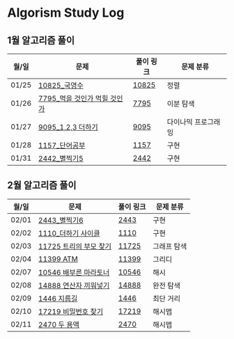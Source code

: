 # Algorism Study Log
  

## 1월 알고리즘 풀이

| 월/일 | 문제                           | 풀이 링크 | 문제 분류 |
| ----------- | ---------------------- | ---------------------- | ------------------------------------|
| 01/25      | [10825_국영수](https://www.acmicpc.net/problem/10825)       | [10825](https://github.com/gktjdfhr2/BaekjoonAlgorism/blob/master/src/dailyAlgorism/HSR_10825.java)| 정렬 |
| 01/26      | [7795_먹을 것인가 먹힐 것인가](https://www.acmicpc.net/problem/7795)    | [7795](https://github.com/gktjdfhr2/BaekjoonAlgorism/blob/master/src/dailyAlgorism/HSR_7795.java)| 이분 탐색 |
| 01/27      | [9095_1,2,3 더하기](https://www.acmicpc.net/problem/9095)       | [9095](https://github.com/gktjdfhr2/BaekjoonAlgorism/blob/master/src/dailyAlgorism/HSR_9095)| 다이나믹 프로그래밍 |
| 01/28      | [1157_단어공부](https://www.acmicpc.net/problem/1157)       | [1157](https://github.com/gktjdfhr2/BaekjoonAlgorism/blob/master/src/dailyAlgorism/HSR_1157)| 구현 |
| 01/31      | [2442_별찍기5](https://www.acmicpc.net/problem/2442)       | [2442](https://github.com/gktjdfhr2/BaekjoonAlgorism/blob/master/src/dailyAlgorism/HSR_2442)| 구현 |

## 2월 알고리즘 풀이

| 월/일 | 문제                           | 풀이 링크 | 문제 분류 |
| ----------- | ---------------------- | ---------------------- | ------------------------------------|
| 02/01      | [2443_별찍기6](https://www.acmicpc.net/problem/2443)       | [2443](https://github.com/gktjdfhr2/BaekjoonAlgorism/blob/master/src/dailyAlgorism/HSR_2443)| 구현 |
| 02/02      | [1110_더하기 사이클](https://www.acmicpc.net/problem/1110)    | [1110](https://github.com/gktjdfhr2/BaekjoonAlgorism/blob/master/src/dailyAlgorism/HSR_1110)| 구현 |
| 02/03      | [11725 트리의 부모 찾기](https://www.acmicpc.net/problem/11725)    | [11725](https://github.com/gktjdfhr2/BaekjoonAlgorism/blob/master/src/dailyAlgorism/HSR_11725)| 그래프 탐색 |
| 02/04      | [11399 ATM](https://www.acmicpc.net/problem/11399)    | [11399](https://github.com/gktjdfhr2/BaekjoonAlgorism/blob/master/src/dailyAlgorism/HSR_11399)| 그리디 |
| 02/07      | [10546 배부른 마라토너](https://www.acmicpc.net/problem/10546)    | [10546](https://github.com/gktjdfhr2/BaekjoonAlgorism/blob/master/src/dailyAlgorism/HSR_10546)| 해시 |
| 02/08      | [14888 연산자 끼워넣기](https://www.acmicpc.net/problem/14888)    | [14888](https://github.com/gktjdfhr2/BaekjoonAlgorism/blob/master/src/dailyAlgorism/HSR_14888)| 완전 탐색 |
| 02/09      | [1446 지름길](https://www.acmicpc.net/problem/1446)    | [1446](https://github.com/gktjdfhr2/BaekjoonAlgorism/blob/master/src/dailyAlgorism/HSR_1446)| 최단 거리 |
| 02/10      | [17219 비밀번호 찾기](https://www.acmicpc.net/problem/17219)    | [17219](https://github.com/gktjdfhr2/BaekjoonAlgorism/blob/master/src/dailyAlgorism/HSR_17219)| 해시맵 |
| 02/11      | [2470 두 용액](https://www.acmicpc.net/problem/2470)    | [2470](https://github.com/gktjdfhr2/BaekjoonAlgorism/blob/master/src/dailyAlgorism/HSR_2470)| 해시맵 |
